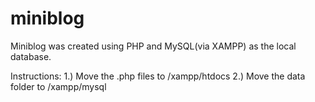 # miniblog
Miniblog was created using PHP and MySQL(via XAMPP) as the local database.

Instructions:
1.) Move the .php files to /xampp/htdocs
2.) Move the data folder to /xampp/mysql
